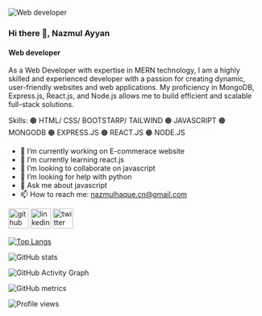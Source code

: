 ![Web developer](https://media.licdn.com/dms/image/D4D16AQFuHKhrogrBlw/profile-displaybackgroundimage-shrink_350_1400/0/1675967200300?e=1681344000&v=beta&t=kZPGlHlhtD2xeHQXtLDAU9XFWx1HUtVYxkSmJwdi68Q)
### Hi there 👋, Nazmul Ayyan
#### Web developer

As a Web Developer with expertise in MERN technology, I am a highly skilled and experienced developer with a passion for creating dynamic, user-friendly websites and web applications. My proficiency in MongoDB, Express.js, React.js, and Node.js allows me to build efficient and scalable full-stack solutions.

Skills: 🟠 HTML/ CSS/ BOOTSTARP/ TAILWIND 
        🟠 JAVASCRIPT
        🟠 MONGODB
        🟠 EXPRESS.JS
        🟠 REACT.JS
        🟠 NODE.JS

- 🔭 I’m currently working on E-commerace website 
- 🌱 I’m currently learning react.js 
- 👯 I’m looking to collaborate on javascript 
- 🤔 I’m looking for help with python 
- 💬 Ask me about javascript 
- 📫 How to reach me: nazmulhaque.cn@gmail.com 


[<img src='https://cdn.jsdelivr.net/npm/simple-icons@3.0.1/icons/github.svg' alt='github' height='40'>](https://github.com/https://github.com/nazmulayyan)  [<img src='https://cdn.jsdelivr.net/npm/simple-icons@3.0.1/icons/linkedin.svg' alt='linkedin' height='40'>](https://www.linkedin.com/in/https://www.linkedin.com/in/nazmulayyan//)  [<img src='https://cdn.jsdelivr.net/npm/simple-icons@3.0.1/icons/twitter.svg' alt='twitter' height='40'>](https://twitter.com/https://twitter.com/nazmulayyan)  

[![Top Langs](https://github-readme-stats.vercel.app/api/top-langs/?username=https://github.com/nazmulayyan)](https://github.com/anuraghazra/github-readme-stats)

![GitHub stats](https://github-readme-stats.vercel.app/api?username=https://github.com/nazmulayyan&show_icons=true)  

![GitHub Activity Graph](https://activity-graph.herokuapp.com/graph?username=https://github.com/nazmulayyan)  

![GitHub metrics](https://metrics.lecoq.io/https://github.com/nazmulayyan)  

![Profile views](https://gpvc.arturio.dev/https://github.com/nazmulayyan)  

